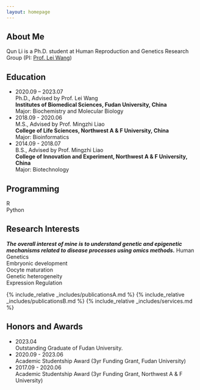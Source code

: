 ```yaml
---
layout: homepage
---
```


## About Me

Qun Li is a Ph.D. student at Human Reproduction and Genetics Research Group (PI: [Prof. Lei Wang](https://reprod-genet.fudan.edu.cn/ed/b3/c23195a454067/page.htm))

## Education
- 2020.09 – 2023.07 <br>
Ph.D., Advised by Prof. Lei Wang <br>
**Institutes of Biomedical Sciences, Fudan University, China** <br>
Major: Biochemistry and Molecular Biology
- 2018.09 - 2020.06 <br>
M.S., Advised by Prof. Mingzhi Liao <br>
**College of Life Sciences, Northwest A & F University, China** <br>
Major: Bioinformatics
- 2014.09 - 2018.07 <br>
B.S., Advised by Prof. Mingzhi Liao <br>
**College of Innovation and Experiment, Northwest A & F University, China** <br>
Major: Biotechnology

## Programming
R <br>
Python <br>

## Research Interests

***The overall interest of mine is to understand genetic and epigenetic mechanisms related to disease processes using omics methods.***
Human Genetics <br>
Embryonic development <br>
Oocyte maturation <br>
Genetic heterogeneity <br>
Expression Regulation <br>




{% include_relative _includes/publicationsA.md %}
{% include_relative _includes/publicationsB.md %}
{% include_relative _includes/services.md %}

## Honors and Awards
- 2023.04 <br>
Outstanding Graduate of Fudan University.
- 2020.09 - 2023.06 <br> 
Academic Studentship Award (3yr Funding Grant, Fudan University)
- 2017.09 - 2020.06 <br> 
Academic Studentship Award (3yr Funding Grant, Northwest A & F University)
